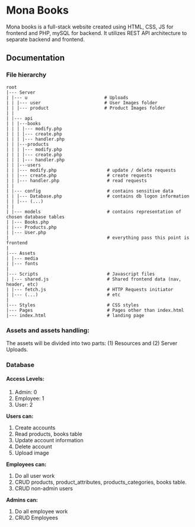 # Mona Books

Mona books is a full-stack website created using HTML, CSS, JS for frontend and PHP, mySQL for backend. It utilizes REST API architecture to separate backend and frontend.

## Documentation

### File hierarchy

```
root
|--- Server
| |--- u                             # Uploads
| | |--- user                        # User Images folder
| | |--- product                     # Product Images folder
| |
| |--- api
| | |---books
| | | |--- modify.php
| | | |--- create.php
| | | |--- handler.php
| | |---products
| | | |--- modify.php
| | | |--- create.php
| | | |--- handler.php
| | |---users
| | |--- modify.php                   # update / delete requests
| | |--- create.php                   # create requests
| | |--- handler.php                  # read requests
| |
| |--- config                         # contains sensitive data
| | |--- Database.php                 # contains db logon information
| | |--- (...)
| |
| |--- models                         # contains representation of chosen database tables
| |--- Books.php
| |--- Products.php
| |--- User.php
|                                     # everything pass this point is frontend
|
|--- Assets
| |--- media
| |--- fonts
|
|--- Scripts                          # Javascript files
| |--- shared.js                      # Shared frontend data (nav, header, etc)
| |--- fetch.js                       # HTTP Requests initiator
| |--- (...)                          # etc
|
|--- Styles                           # CSS styles
|--- Pages                            # Pages other than index.html
|--- index.html                       # landing page
```

### Assets and assets handling:

The assets will be divided into two parts: (1) Resources and (2) Server Uploads.

### Database

#### Access Levels:

1. Admin: 0
2. Employee: 1
3. User: 2

**Users can:**

1. Create accounts
2. Read products, books table
3. Update account information
4. Delete account
5. Upload image

**Employees can:**

1. Do all user work
2. CRUD products, product_attributes, products_categories, books table.
3. CRUD non-admin users

**Admins can:**

1. Do all employee work
2. CRUD Employees
